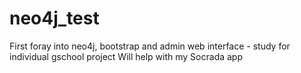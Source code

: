 neo4j_test
==========

First foray into neo4j, bootstrap and admin web interface - study for individual gschool project
Will help with my Socrada app
